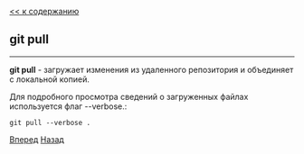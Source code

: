 [<< к содержанию](./readme.md)

## git pull
---
**git pull** - загружает изменения из удаленного репозитория и объединяет с локальной копией.

Для подробного просмотра сведений о загруженных файлах используется флаг --verbose.:


```bash=
git pull --verbose .
``` 



[Вперед](./branch.md)   [Назад](./fetch.md)